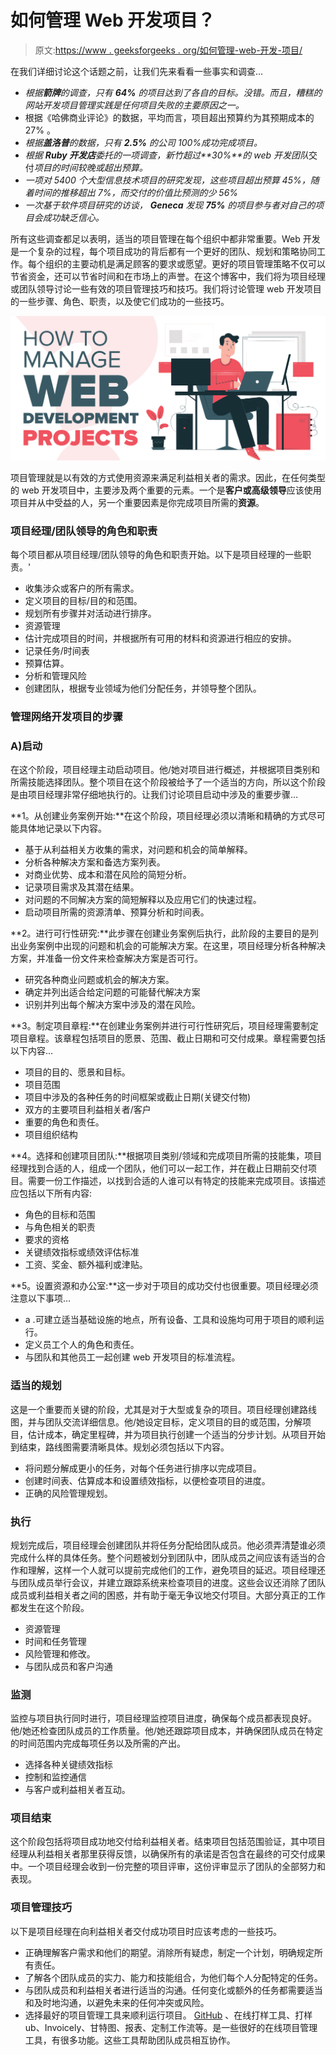 # 如何管理 Web 开发项目？

> 原文:[https://www . geeksforgeeks . org/如何管理-web-开发-项目/](https://www.geeksforgeeks.org/how-to-manage-web-development-projects/)

在我们详细讨论这个话题之前，让我们先来看看一些事实和调查…

*   *根据**箭牌**的调查，只有 **64%** 的项目达到了各自的目标。没错。而且，糟糕的网站开发项目管理实践是任何项目失败的主要原因之一。*
*   根据《哈佛商业评论》的数据，平均而言，项目超出预算约为其预期成本的 27% 。
*   *根据**盖洛普**的数据，只有 **2.5%** 的公司 100%成功完成项目。*
*   *根据 **Ruby 开发店**委托的一项调查，新竹超过**30%**的 web 开发团队*交付*项目的时间较晚或超出预算。*
*   *一项对 5400 个大型信息技术项目的研究发现，这些项目超出预算 45%，随着时间的推移超出 7%，而交付的价值比预测的少 56%*
*   *一次基于软件项目研究的访谈， **Geneca** 发现 **75%** 的项目参与者对自己的项目会成功缺乏信心。*

所有这些调查都足以表明，适当的项目管理在每个组织中都非常重要。Web 开发是一个复杂的过程，每个项目成功的背后都有一个更好的团队、规划和策略协同工作。每个组织的主要动机是满足顾客的要求或愿望。更好的项目管理策略不仅可以节省资金，还可以节省时间和在市场上的声誉。在这个博客中，我们将为项目经理或团队领导讨论一些有效的项目管理技巧和技巧。我们将讨论管理 web 开发项目的一些步骤、角色、职责，以及使它们成功的一些技巧。

![How-to-Manage-Web-Development-Projects](img/0e15ea576292a6a5c32d685c074d1c5f.png)

项目管理就是以有效的方式使用资源来满足利益相关者的需求。因此，在任何类型的 web 开发项目中，主要涉及两个重要的元素。一个是**客户或高级领导**应该使用项目并从中受益的人，另一个重要因素是你完成项目所需的**资源**。

### 项目经理/团队领导的角色和职责

每个项目都从项目经理/团队领导的角色和职责开始。以下是项目经理的一些职责。'

*   收集涉众或客户的所有需求。
*   定义项目的目标/目的和范围。
*   规划所有步骤并对活动进行排序。
*   资源管理
*   估计完成项目的时间，并根据所有可用的材料和资源进行相应的安排。
*   记录任务/时间表
*   预算估算。
*   分析和管理风险
*   创建团队，根据专业领域为他们分配任务，并领导整个团队。

### 管理网络开发项目的步骤

### **A)启动**

在这个阶段，项目经理主动启动项目。他/她对项目进行概述，并根据项目类别和所需技能选择团队。整个项目在这个阶段被给予了一个适当的方向，所以这个阶段是由项目经理非常仔细地执行的。让我们讨论项目启动中涉及的重要步骤…

**1。从创建业务案例开始:**在这个阶段，项目经理必须以清晰和精确的方式尽可能具体地记录以下内容。

*   基于从利益相关方收集的需求，对问题和机会的简单解释。
*   分析各种解决方案和备选方案列表。
*   对商业优势、成本和潜在风险的简短分析。
*   记录项目需求及其潜在结果。
*   对问题的不同解决方案的简短解释以及应用它们的快速过程。
*   启动项目所需的资源清单、预算分析和时间表。

**2。进行可行性研究:**此步骤在创建业务案例后执行，此阶段的主要目的是列出业务案例中出现的问题和机会的可能解决方案。在这里，项目经理分析各种解决方案，并准备一份文件来检查解决方案是否可行。

*   研究各种商业问题或机会的解决方案。
*   确定并列出适合给定问题的可能替代解决方案
*   识别并列出每个解决方案中涉及的潜在风险。

**3。制定项目章程:**在创建业务案例并进行可行性研究后，项目经理需要制定项目章程。该章程包括项目的愿景、范围、截止日期和可交付成果。章程需要包括以下内容…

*   项目的目的、愿景和目标。
*   项目范围
*   项目中涉及的各种任务的时间框架或截止日期(关键交付物)
*   双方的主要项目利益相关者/客户
*   重要的角色和责任。
*   项目组织结构

**4。选择和创建项目团队:**根据项目类别/领域和完成项目所需的技能集，项目经理找到合适的人，组成一个团队，他们可以一起工作，并在截止日期前交付项目。需要一份工作描述，以找到合适的人谁可以有特定的技能来完成项目。该描述应包括以下所有内容:

*   角色的目标和范围
*   与角色相关的职责
*   要求的资格
*   关键绩效指标或绩效评估标准
*   工资、奖金、额外福利或津贴。

**5。设置资源和办公室:**这一步对于项目的成功交付也很重要。项目经理必须注意以下事项…

*   a .可建立适当基础设施的地点，所有设备、工具和设施均可用于项目的顺利运行。
*   定义员工个人的角色和责任。
*   与团队和其他员工一起创建 web 开发项目的标准流程。

### 适当的规划

这是一个重要而关键的阶段，尤其是对于大型或复杂的项目。项目经理创建路线图，并与团队交流详细信息。他/她设定目标，定义项目的目的或范围，分解项目，估计成本，确定里程碑，并为项目执行创建一个适当的分步计划。从项目开始到结束，路线图需要清晰具体。规划必须包括以下内容。

*   将问题分解成更小的任务，对每个任务进行排序以完成项目。
*   创建时间表、估算成本和设置绩效指标，以便检查项目的进度。
*   正确的风险管理规划。

### 执行

规划完成后，项目经理会创建团队并将任务分配给团队成员。他必须弄清楚谁必须完成什么样的具体任务。整个问题被划分到团队中，团队成员之间应该有适当的合作和理解，这样一个人就可以提前完成他们的工作，避免项目的延迟。项目经理还与团队成员举行会议，并建立跟踪系统来检查项目的进度。这些会议还消除了团队成员或利益相关者之间的困惑，并有助于毫无争议地交付项目。大部分真正的工作都发生在这个阶段。

*   资源管理
*   时间和任务管理
*   风险管理和修改。
*   与团队成员和客户沟通

### 监测

监控与项目执行同时进行，项目经理监控项目进度，确保每个成员都表现良好。他/她还检查团队成员的工作质量。他/她还跟踪项目成本，并确保团队成员在特定的时间范围内完成每项任务以及所需的产出。

*   选择各种关键绩效指标
*   控制和监控通信
*   与客户或利益相关者互动。

### 项目结束

这个阶段包括将项目成功地交付给利益相关者。结束项目包括范围验证，其中项目经理从利益相关者那里获得反馈，以确保所有的承诺是否包含在最终的可交付成果中。一个项目经理会收到一份完整的项目评审，这份评审显示了团队的全部努力和表现。

### 项目管理技巧

以下是项目经理在向利益相关者交付成功项目时应该考虑的一些技巧。

*   正确理解客户需求和他们的期望。消除所有疑虑，制定一个计划，明确规定所有责任。
*   了解各个团队成员的实力、能力和技能组合，为他们每个人分配特定的任务。
*   与团队成员和利益相关者进行适当的沟通。任何变化或额外的任务都需要适当和及时地沟通，以避免未来的任何冲突或风险。
*   选择最好的项目管理工具来顺利运行项目。 [GitHub](https://www.geeksforgeeks.org/ultimate-guide-git-github/) 、在线打样工具、打样 ub、Invoicely、甘特图、报表、定制工作流等。是一些很好的在线项目管理工具，有很多功能。这些工具帮助团队成员相互协作。